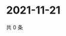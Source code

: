 # 2021-11-21

共 0 条

<!-- BEGIN WEIBO -->
<!-- 最后更新时间 Sun Nov 21 2021 04:00:39 GMT+0800 (China Standard Time) -->

<!-- END WEIBO -->

